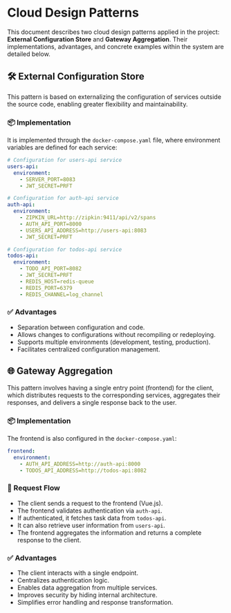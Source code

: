 # Cloud Design Patterns

This document describes two cloud design patterns applied in the project: **External Configuration Store** and **Gateway Aggregation**. Their implementations, advantages, and concrete examples within the system are detailed below.

## 🛠️ External Configuration Store

This pattern is based on externalizing the configuration of services outside the source code, enabling greater flexibility and maintainability.

### 📦 Implementation

It is implemented through the `docker-compose.yaml` file, where environment variables are defined for each service:

```yaml
# Configuration for users-api service
users-api:
  environment:
    - SERVER_PORT=8083
    - JWT_SECRET=PRFT

# Configuration for auth-api service
auth-api:
  environment:
    - ZIPKIN_URL=http://zipkin:9411/api/v2/spans
    - AUTH_API_PORT=8000
    - USERS_API_ADDRESS=http://users-api:8083
    - JWT_SECRET=PRFT

# Configuration for todos-api service
todos-api:
  environment:
    - TODO_API_PORT=8082
    - JWT_SECRET=PRFT
    - REDIS_HOST=redis-queue
    - REDIS_PORT=6379
    - REDIS_CHANNEL=log_channel
```

### ✅ Advantages

- Separation between configuration and code.
- Allows changes to configurations without recompiling or redeploying.
- Supports multiple environments (development, testing, production).
- Facilitates centralized configuration management.

## 🌐 Gateway Aggregation

This pattern involves having a single entry point (frontend) for the client, which distributes requests to the corresponding services, aggregates their responses, and delivers a single response back to the user.

### 📦 Implementation

The frontend is also configured in the `docker-compose.yaml`:

```yaml
frontend:
  environment:
    - AUTH_API_ADDRESS=http://auth-api:8000
    - TODOS_API_ADDRESS=http://todos-api:8082
```

### 🔁 Request Flow

- The client sends a request to the frontend (Vue.js).
- The frontend validates authentication via `auth-api`.
- If authenticated, it fetches task data from `todos-api`.
- It can also retrieve user information from `users-api`.
- The frontend aggregates the information and returns a complete response to the client.

### ✅ Advantages

- The client interacts with a single endpoint.
- Centralizes authentication logic.
- Enables data aggregation from multiple services.
- Improves security by hiding internal architecture.
- Simplifies error handling and response transformation.
